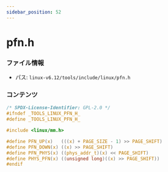 ```yaml
---
sidebar_position: 52
---
```

# pfn.h

### ファイル情報

- パス: `linux-v6.12/tools/include/linux/pfn.h`

### コンテンツ

```h
/* SPDX-License-Identifier: GPL-2.0 */
#ifndef _TOOLS_LINUX_PFN_H_
#define _TOOLS_LINUX_PFN_H_

#include <linux/mm.h>

#define PFN_UP(x)	(((x) + PAGE_SIZE - 1) >> PAGE_SHIFT)
#define PFN_DOWN(x)	((x) >> PAGE_SHIFT)
#define PFN_PHYS(x)	((phys_addr_t)(x) << PAGE_SHIFT)
#define PHYS_PFN(x)	((unsigned long)((x) >> PAGE_SHIFT))
#endif

```
